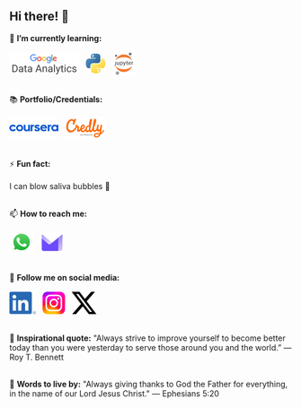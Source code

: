 ## Hi there! 👋
<!--
**selrahcjt/selrahcjt** is a ✨ _special_ ✨ repository because its `README.md` (this file) appears on your GitHub profile.

Here are some ideas to get you started:

- 🔭 I’m currently working on ...
- 🌱 I’m currently learning ...
- 👯 I’m looking to collaborate on ...
- 🤔 I’m looking for help with ...
- 💬 Ask me about ...
- 📫 How to reach me: ...
- 😄 Pronouns: ...
- ⚡ Fun fact: ... 
-->
🌱 **I’m currently learning:** <br/><br/>
[![Google Data Analytics](icons/google-data-analytics.png)](https://www.coursera.org/professional-certificates/google-data-analytics/paidmedia) &nbsp;
[![Python](icons/Python-logo-notext.png)](https://www.python.org/) &nbsp;
[![Python](icons/Jupyter_logo.svg.png)](https://jupyter.org/) <br/><br/>

📚 **Portfolio/Credentials:** <br/><br/>
[![Coursera](icons/Coursera_logo_(2020).png)](https://www.coursera.org/learner/selrahcjt) &nbsp;
[![Credly](icons/credly.png)](https://www.credly.com/users/selrahcjt) <br/><br/>

⚡ **Fun fact:** <br/><br/> I can blow saliva bubbles 🫧 <br/><br/>

📫 **How to reach me:** <br/><br/>
[![WhatsApp](icons/WhatsApp.svg.png)](https://wa.me/639765378544) &nbsp;
[![Gmail](icons/protonmail.png)](mailto:selrahcjt@proton.me) <br/><br/>

📱 **Follow me on social media:** <br/><br/>
[![LinkedIn](icons/LI-In-Bug.png)](https://www.linkedin.com/in/selrahcjt/) &nbsp;
[![Instagram](icons/Instagram_logo_2022.png)](https://www.instagram.com/selrahcjt/) &nbsp;
[![X](icons/X_logo_2023.png)](https://x.com/selrahcjt) <br/><br/>
 

💬 **Inspirational quote:** "Always strive to improve yourself to become better today than you were yesterday to serve those around you and the world.” ― Roy T. Bennett <br/><br/>

📖 **Words to live by:** "Always giving thanks to God the Father for everything, in the name of our Lord Jesus Christ." ― Ephesians 5:20
